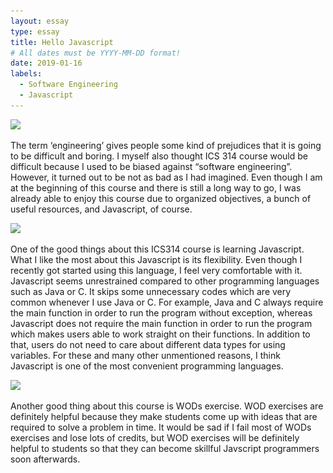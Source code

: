```yaml
---
layout: essay
type: essay
title: Hello Javascript
# All dates must be YYYY-MM-DD format!
date: 2019-01-16
labels:
  - Software Engineering
  - Javascript
---
```

<img class="ui centered big image" src="/images/스크린샷 2019-01-16 오후 9.00.41.png">

The term ‘engineering’ gives people some kind of prejudices that it is going to be difficult and boring. I myself also thought ICS 314 course would be difficult because I used to be biased against “software engineering”. However, it turned out to be not as bad as I had imagined. Even though I am at the beginning of this course and there is still a long way to go, I was already able to enjoy this course due to organized objectives, a bunch of useful resources, and Javascript, of course. 

<img class="ui centered big image" src="/images/스크린샷 2019-01-16 오후 9.02.16.png">
      
One of the good things about this ICS314 course is learning Javascript. What I like the most about this Javascript is its flexibility. Even though I recently got started using this language, I feel very comfortable with it. Javascript seems unrestrained compared to other programming languages such as Java or C. It skips some unnecessary codes which are very common whenever I use Java or C. For example, Java and C always require the main function in order to run the program without exception, whereas Javascript does not require the main function in order to run the program which makes users able to work straight on their functions. In addition to that, users do not need to care about different data types for using variables. For these and many other unmentioned reasons, I think Javascript is one of the most convenient programming languages. 

<img class="ui centered big image" src="/images/스크린샷 2019-01-16 오후 9.04.18.png">
      
Another good thing about this course is WODs exercise. WOD exercises are definitely helpful because they make students come up with ideas that are required to solve a problem in time. It would be sad if I fail most of WODs exercises and lose lots of credits, but WOD exercises will be definitely helpful to students so that they can become skillful Javscript programmers soon afterwards.
